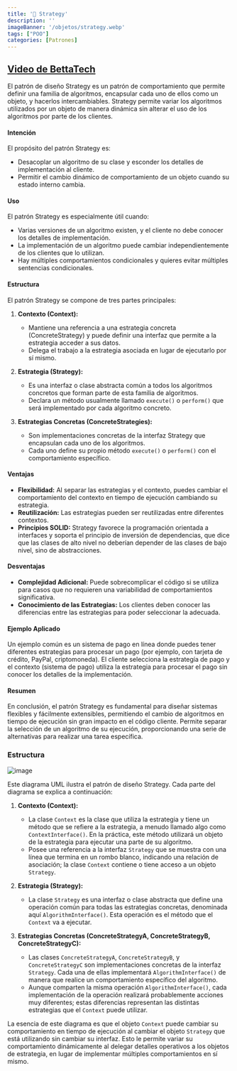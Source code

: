 ```yaml
---
title: '🔑 Strategy'
description: ''
imageBanner: '/objetos/strategy.webp'
tags: ["POO"]
categories: [Patrones]
---
```


## [Video de BettaTech](https://youtu.be/VQ8V0ym2JSo?si=TQ_pmyrfQPNl2bGn)

El patrón de diseño Strategy es un patrón de comportamiento que permite definir una familia de algoritmos, encapsular cada uno de ellos como un objeto, y hacerlos intercambiables. Strategy permite variar los algoritmos utilizados por un objeto de manera dinámica sin alterar el uso de los algoritmos por parte de los clientes.

#### Intención

El propósito del patrón Strategy es:
- Desacoplar un algoritmo de su clase y esconder los detalles de implementación al cliente.
- Permitir el cambio dinámico de comportamiento de un objeto cuando su estado interno cambia.

#### Uso

El patrón Strategy es especialmente útil cuando:
- Varias versiones de un algoritmo existen, y el cliente no debe conocer los detalles de implementación.
- La implementación de un algoritmo puede cambiar independientemente de los clientes que lo utilizan.
- Hay múltiples comportamientos condicionales y quieres evitar múltiples sentencias condicionales.

#### Estructura

El patrón Strategy se compone de tres partes principales:

1. **Contexto (Context):**
   - Mantiene una referencia a una estrategia concreta (ConcreteStrategy) y puede definir una interfaz que permite a la estrategia acceder a sus datos.
   - Delega el trabajo a la estrategia asociada en lugar de ejecutarlo por sí mismo.

2. **Estrategia (Strategy):**
   - Es una interfaz o clase abstracta común a todos los algoritmos concretos que forman parte de esta familia de algoritmos.
   - Declara un método usualmente llamado `execute()` o `perform()` que será implementado por cada algoritmo concreto.

3. **Estrategias Concretas (ConcreteStrategies):**
   - Son implementaciones concretas de la interfaz Strategy que encapsulan cada uno de los algoritmos.
   - Cada uno define su propio método `execute()` o `perform()` con el comportamiento específico.

#### Ventajas

- **Flexibilidad:** Al separar las estrategias y el contexto, puedes cambiar el comportamiento del contexto en tiempo de ejecución cambiando su estrategia.
- **Reutilización:** Las estrategias pueden ser reutilizadas entre diferentes contextos.
- **Principios SOLID:** Strategy favorece la programación orientada a interfaces y soporta el principio de inversión de dependencias, que dice que las clases de alto nivel no deberían depender de las clases de bajo nivel, sino de abstracciones.

#### Desventajas

- **Complejidad Adicional:** Puede sobrecomplicar el código si se utiliza para casos que no requieren una variabilidad de comportamientos significativa.
- **Conocimiento de las Estrategias:** Los clientes deben conocer las diferencias entre las estrategias para poder seleccionar la adecuada.

#### Ejemplo Aplicado

Un ejemplo común es un sistema de pago en línea donde puedes tener diferentes estrategias para procesar un pago (por ejemplo, con tarjeta de crédito, PayPal, criptomoneda). El cliente selecciona la estrategía de pago y el contexto (sistema de pago) utiliza la estrategia para procesar el pago sin conocer los detalles de la implementación.

#### Resumen

En conclusión, el patrón Strategy es fundamental para diseñar sistemas flexibles y fácilmente extensibles, permitiendo el cambio de algoritmos en tiempo de ejecución sin gran impacto en el código cliente. Permite separar la selección de un algoritmo de su ejecución, proporcionando una serie de alternativas para realizar una tarea específica.


### Estructura

![image](https://github.com/Fabian-Martinez-Rincon/Fabian-Martinez-Rincon/assets/55964635/315e3d36-107c-4e53-89eb-795f69baffd2)

Este diagrama UML ilustra el patrón de diseño Strategy. Cada parte del diagrama se explica a continuación:

1. **Contexto (Context):**
   - La clase `Context` es la clase que utiliza la estrategia y tiene un método que se refiere a la estrategia, a menudo llamado algo como `ContextInterface()`. En la práctica, este método utilizará un objeto de la estrategia para ejecutar una parte de su algoritmo.
   - Posee una referencia a la interfaz `Strategy` que se muestra con una línea que termina en un rombo blanco, indicando una relación de asociación; la clase `Context` contiene o tiene acceso a un objeto `Strategy`.

2. **Estrategia (Strategy):**
   - La clase `Strategy` es una interfaz o clase abstracta que define una operación común para todas las estrategias concretas, denominada aquí `AlgorithmInterface()`. Esta operación es el método que el `Context` va a ejecutar.

3. **Estrategias Concretas (ConcreteStrategyA, ConcreteStrategyB, ConcreteStrategyC):**
   - Las clases `ConcreteStrategyA`, `ConcreteStrategyB`, y `ConcreteStrategyC` son implementaciones concretas de la interfaz `Strategy`. Cada una de ellas implementará `AlgorithmInterface()` de manera que realice un comportamiento específico del algoritmo.
   - Aunque comparten la misma operación `AlgorithmInterface()`, cada implementación de la operación realizará probablemente acciones muy diferentes; estas diferencias representan las distintas estrategias que el `Context` puede utilizar.

La esencia de este diagrama es que el objeto `Context` puede cambiar su comportamiento en tiempo de ejecución al cambiar el objeto `Strategy` que está utilizando sin cambiar su interfaz. Esto le permite variar su comportamiento dinámicamente al delegar detalles operativos a los objetos de estrategia, en lugar de implementar múltiples comportamientos en sí mismo.